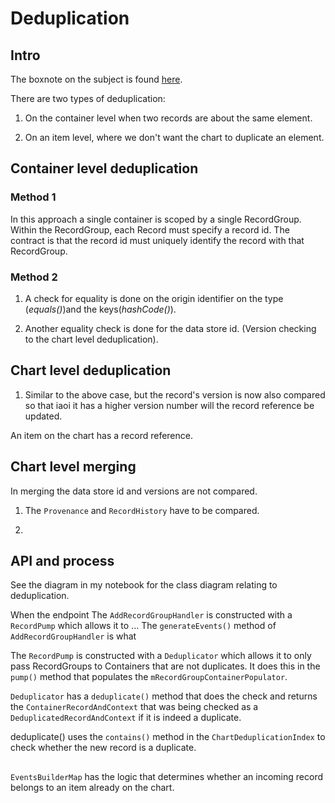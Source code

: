 # Deduplication

## Intro

The boxnote on the subject is found [here](https://ibm.ent.box.com/file/266792658593).

There are two types of deduplication:

1. On the container level when two records are about the same element.

2. On an item level, where we don't want the chart to duplicate an element.

## Container level deduplication


### Method 1

In this approach a single container is scoped by a single RecordGroup. Within the RecordGroup, each Record must specify a record id. The contract is that the record id must uniquely identify the record with that RecordGroup.

### Method 2



1. A check for equality is done on the origin identifier on the type (*equals()*)and the keys(*hashCode()*).

2. Another equality check is done for the data store id. (Version checking to the chart level deduplication).

## Chart level deduplication

1. Similar to the above case, but the record's version is now also compared so that iaoi it has a higher version number will the record reference be updated.

An item on the chart has a record reference.

## Chart level merging

In merging the data store id and versions are not compared.

1. The `Provenance` and `RecordHistory` have to be compared.

2.

## API and process

See the diagram in my notebook for the class diagram relating to deduplication.

When the endpoint The `AddRecordGroupHandler` is constructed with a `RecordPump` which allows it to ... The `generateEvents()` method of `AddRecordGroupHandler` is what

The `RecordPump` is constructed with a `Deduplicator` which allows it to only pass RecordGroups to Containers that are not duplicates. It does this in the `pump()` method that populates the `mRecordGroupContainerPopulator`.

`Deduplicator` has a `deduplicate()` method that does the check and returns the `ContainerRecordAndContext` that was being checked as a `DeduplicatedRecordAndContext` if it is indeed a duplicate.

deduplicate() uses the `contains()` method in the `ChartDeduplicationIndex` to check whether the new record is a duplicate.

##

`EventsBuilderMap` has the logic that determines whether an incoming record belongs to an item already on the chart.
